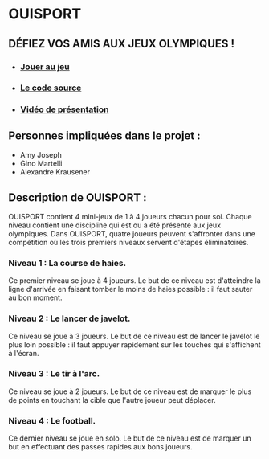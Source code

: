 # OUISPORT 
## DÉFIEZ VOS AMIS AUX JEUX OLYMPIQUES !

- ### [Jouer au jeu](https://ginosprod.github.io/OUISPORT/)
- ### [Le code source](https://github.com/Ginosprod/OUISPORT)
- ### [Vidéo de présentation](https://github.com/Ginosprod/OUISPORT)

## Personnes impliquées dans le projet : 
- Amy Joseph
- Gino Martelli
- Alexandre Krausener

## Description de OUISPORT : 
  OUISPORT contient 4 mini-jeux de 1 à 4 joueurs chacun pour soi. Chaque niveau contient une discipline qui est ou a été présente aux jeux olympiques.
  Dans OUISPORT, quatre joueurs peuvent s'affronter dans une compétition où les trois premiers niveaux servent d'étapes éliminatoires.
  
### Niveau 1 : La course de haies.
Ce premier niveau se joue à 4 joueurs. Le but de ce niveau est d'atteindre la ligne d'arrivée en faisant tomber le moins de haies possible : il faut sauter au bon moment.
    
### Niveau 2 : Le lancer de javelot.
Ce niveau se joue à 3 joueurs. Le but de ce niveau est de lancer le javelot le plus loin possible : il faut appuyer rapidement sur les touches qui s'affichent à l'écran.
    
### Niveau 3 : Le tir à l'arc.
Ce niveau se joue à 2 joueurs. Le but de ce niveau est de marquer le plus de points en touchant la cible que l'autre joueur peut déplacer.
    
### Niveau 4 : Le football.
Ce dernier niveau se joue en solo. Le but de ce niveau est de marquer un but en effectuant des passes rapides aux bons joueurs. 



